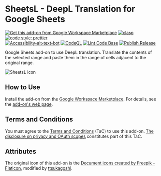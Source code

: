 # SheetsL - DeepL Translation for Google Sheets

[![Get this add-on from Google Workspace Marketplace](https://img.shields.io/badge/Google%20Workspace%20Add--on-Available-green?style=flat-square)](https://workspace.google.com/marketplace/app/sheetsl/1006481107276) [![clasp](https://img.shields.io/badge/built%20with-clasp-4285f4.svg?style=flat-square)](https://github.com/google/clasp) [![code style: prettier](https://img.shields.io/badge/code_style-prettier-ff69b4.svg?style=flat-square)](https://github.com/prettier/prettier)  
[![Accessibility-alt-text-bot](https://github.com/ttsukagoshi/sheetsL/actions/workflows/a11y-alt-text-bot.yml/badge.svg)](https://github.com/ttsukagoshi/sheetsL/actions/workflows/a11y-alt-text-bot.yml) [![CodeQL](https://github.com/ttsukagoshi/sheetsL/actions/workflows/codeql.yml/badge.svg)](https://github.com/ttsukagoshi/sheetsL/actions/workflows/codeql.yml) [![Lint Code Base](https://github.com/ttsukagoshi/sheetsL/actions/workflows/linter.yml/badge.svg)](https://github.com/ttsukagoshi/sheetsL/actions/workflows/linter.yml) [![Publish Release](https://github.com/ttsukagoshi/sheetsL/actions/workflows/deploy.yml/badge.svg)](https://github.com/ttsukagoshi/sheetsL/actions/workflows/deploy.yml)

Google Sheets add-on to use DeepL translation. Translate the contents of the selected range and paste them in the range of cells adjacent to the original range.

![SheetsL icon](https://www.scriptable-assets.page/assets/images/sheetsl/SheetsL_Application_Card_Banner_220.png)

## How to Use

Install the add-on from the [Google Workspace Marketplace](https://workspace.google.com/marketplace/app/sheetsl/1006481107276). For details, see the [add-on's web page](https://www.scriptable-assets.page/add-ons/sheetsl/).

## Terms and Conditions

You must agree to the [Terms and Conditions](https://www.scriptable-assets.page/terms-and-conditions/) (TaC) to use this add-on. [The disclosure on privacy and OAuth scopes](https://www.scriptable-assets.page/add-ons/sheetsl/#disclosure-on-privacy-and-oauth-scopes) constitutes part of this TaC.

## Attributes

The original icon of this add-on is the [Document icons created by Freepik - Flaticon](https://www.flaticon.com/free-icons/document), modified by [ttsukagoshi](https://github.com/ttsukagoshi).
